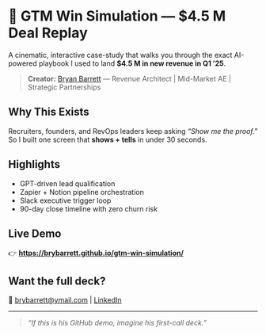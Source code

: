 # 🚀 GTM Win Simulation — $4.5 M Deal Replay

A cinematic, interactive case-study that walks you through the exact AI-powered playbook I used to land **$4.5 M in new revenue in Q1 ’25**.

> **Creator:** [Bryan Barrett](https://brybarrett.github.io) — Revenue Architect | Mid-Market AE | Strategic Partnerships

## Why This Exists
Recruiters, founders, and RevOps leaders keep asking *“Show me the proof.”*  
So I built one screen that **shows + tells** in under 30 seconds.

## Highlights
- GPT-driven lead qualification  
- Zapier + Notion pipeline orchestration  
- Slack executive trigger loop  
- 90-day close timeline with zero churn risk

## Live Demo
👉 **https://brybarrett.github.io/gtm-win-simulation/**

## Want the full deck?
📩 [brybarrett@ymail.com](mailto:brybarrett@ymail.com) | [LinkedIn](https://linkedin.com/in/bryansbarrett)

---

> *“If this is his GitHub demo, imagine his first-call deck.”*
